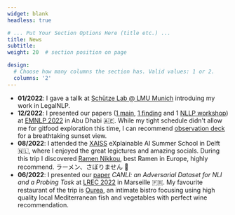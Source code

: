 ```yaml
---
widget: blank
headless: true

# ... Put Your Section Options Here (title etc.) ...
title: News
subtitle:
weight: 20  # section position on page

design:
  # Choose how many columns the section has. Valid values: 1 or 2.
  columns: '2'
---
```


- **01/2022**: I gave a tallk at [Schütze Lab @ LMU Munich](https://schuetze.cis.lmu.de/) introduing my work in LegalNLP. 
- **12/2022**:  I presented our papers ([1 main](https://arxiv.org/pdf/2210.13836.pdf), [1 finding](https://arxiv.org/pdf/2210.12437.pdf) and 1 [NLLP workshop](https://arxiv.org/pdf/2211.15556.pdf))  at  [EMNLP 2022](https://2022.emnlp.org/)  in Abu Dhabi 🇦🇪. While my tight schedule didn't allow me for gitfood exploration this time, I can recommend [observation deck](https://visitabudhabi.ae/en/where-to-go/dining-and-restaurants/observation-deck-at-300) for a breathtaking sunset view.
- **08/2022**: I attended the [XAISS](https://xaiss.eu/) eXplainable  AI  Summer  School in Delft 🇳🇱, where I enjoyed the great legictures and amazing socials. During this trip I discovered [Ramen Nikkou](https://www.ramennikkou.com/), best Ramen in Europe, highly recommend. ラーメン、さぼりません 🍜
-  **06/2022**: I presented our [paper](https://aclanthology.org/2022.lrec-1.460.pdf)  *CANLI: an Adversarial Dataset for NLI and a Probing Task* at  [LREC 2022](https://lrec2022.lrec-conf.org/en/)  in Marseille 🇫🇷. My favourite restaurant of the trip is [Ourea](https://www.ourea-restaurant.com/), an intimate bistro focusing using high quality local Mediterranean fish and vegetables with perfect wine recommendation.